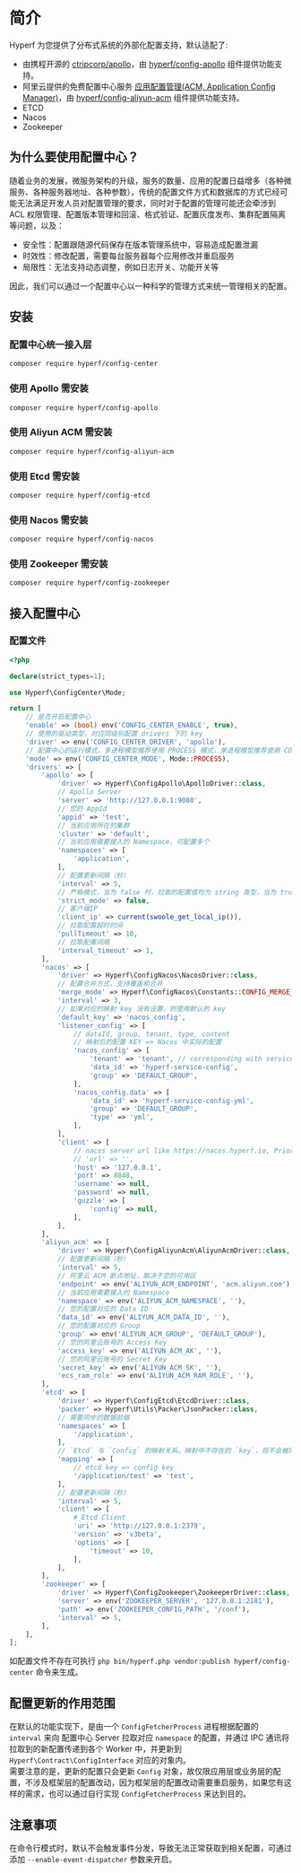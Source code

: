 # 简介

Hyperf 为您提供了分布式系统的外部化配置支持，默认适配了:

- 由携程开源的 [ctripcorp/apollo](https://github.com/ctripcorp/apollo)，由 [hyperf/config-apollo](https://github.com/hyperf/config-apollo) 组件提供功能支持。
- 阿里云提供的免费配置中心服务 [应用配置管理(ACM, Application Config Manager)](https://help.aliyun.com/product/59604.html)，由 [hyperf/config-aliyun-acm](https://github.com/hyperf/config-aliyun-acm) 组件提供功能支持。
- ETCD
- Nacos
- Zookeeper

## 为什么要使用配置中心？

随着业务的发展，微服务架构的升级，服务的数量、应用的配置日益增多（各种微服务、各种服务器地址、各种参数），传统的配置文件方式和数据库的方式已经可能无法满足开发人员对配置管理的要求，同时对于配置的管理可能还会牵涉到 ACL 权限管理、配置版本管理和回滚、格式验证、配置灰度发布、集群配置隔离等问题，以及：

- 安全性：配置跟随源代码保存在版本管理系统中，容易造成配置泄漏
- 时效性：修改配置，需要每台服务器每个应用修改并重启服务
- 局限性：无法支持动态调整，例如日志开关、功能开关等   

因此，我们可以通过一个配置中心以一种科学的管理方式来统一管理相关的配置。

## 安装

### 配置中心统一接入层

```bash
composer require hyperf/config-center
```

### 使用 Apollo 需安装

```bash
composer require hyperf/config-apollo
```

### 使用 Aliyun ACM 需安装

```bash
composer require hyperf/config-aliyun-acm
```

### 使用 Etcd 需安装

```bash
composer require hyperf/config-etcd
```

### 使用 Nacos 需安装

```bash
composer require hyperf/config-nacos
```

### 使用 Zookeeper 需安装

```bash
composer require hyperf/config-zookeeper
```

## 接入配置中心

### 配置文件

```php
<?php

declare(strict_types=1);

use Hyperf\ConfigCenter\Mode;

return [
    // 是否开启配置中心
    'enable' => (bool) env('CONFIG_CENTER_ENABLE', true),
    // 使用的驱动类型，对应同级别配置 drivers 下的 key
    'driver' => env('CONFIG_CENTER_DRIVER', 'apollo'),
    // 配置中心的运行模式，多进程模型推荐使用 PROCESS 模式，单进程模型推荐使用 COROUTINE 模式
    'mode' => env('CONFIG_CENTER_MODE', Mode::PROCESS),
    'drivers' => [
        'apollo' => [
            'driver' => Hyperf\ConfigApollo\ApolloDriver::class,
            // Apollo Server
            'server' => 'http://127.0.0.1:9080',
            // 您的 AppId
            'appid' => 'test',
            // 当前应用所在的集群
            'cluster' => 'default',
            // 当前应用需要接入的 Namespace，可配置多个
            'namespaces' => [
                'application',
            ],
            // 配置更新间隔（秒）
            'interval' => 5,
            // 严格模式，当为 false 时，拉取的配置值均为 string 类型，当为 true 时，拉取的配置值会转化为原配置值的数据类型
            'strict_mode' => false,
            // 客户端IP
            'client_ip' => current(swoole_get_local_ip()),
            // 拉取配置超时时间
            'pullTimeout' => 10,
            // 拉取配置间隔
            'interval_timeout' => 1,
        ],
        'nacos' => [
            'driver' => Hyperf\ConfigNacos\NacosDriver::class,
            // 配置合并方式，支持覆盖和合并
            'merge_mode' => Hyperf\ConfigNacos\Constants::CONFIG_MERGE_OVERWRITE,
            'interval' => 3,
            // 如果对应的映射 key 没有设置，则使用默认的 key
            'default_key' => 'nacos_config',
            'listener_config' => [
                // dataId, group, tenant, type, content
                // 映射后的配置 KEY => Nacos 中实际的配置
                'nacos_config' => [
                    'tenant' => 'tenant', // corresponding with service.namespaceId
                    'data_id' => 'hyperf-service-config',
                    'group' => 'DEFAULT_GROUP',
                ],
                'nacos_config.data' => [
                    'data_id' => 'hyperf-service-config-yml',
                    'group' => 'DEFAULT_GROUP',
                    'type' => 'yml',
                ],
            ],
            'client' => [
                // nacos server url like https://nacos.hyperf.io, Priority is higher than host:port
                // 'url' => '',
                'host' => '127.0.0.1',
                'port' => 8848,
                'username' => null,
                'password' => null,
                'guzzle' => [
                    'config' => null,
                ],
            ],
        ],
        'aliyun_acm' => [
            'driver' => Hyperf\ConfigAliyunAcm\AliyunAcmDriver::class,
            // 配置更新间隔（秒）
            'interval' => 5,
            // 阿里云 ACM 断点地址，取决于您的可用区
            'endpoint' => env('ALIYUN_ACM_ENDPOINT', 'acm.aliyun.com'),
            // 当前应用需要接入的 Namespace
            'namespace' => env('ALIYUN_ACM_NAMESPACE', ''),
            // 您的配置对应的 Data ID
            'data_id' => env('ALIYUN_ACM_DATA_ID', ''),
            // 您的配置对应的 Group
            'group' => env('ALIYUN_ACM_GROUP', 'DEFAULT_GROUP'),
            // 您的阿里云账号的 Access Key
            'access_key' => env('ALIYUN_ACM_AK', ''),
            // 您的阿里云账号的 Secret Key
            'secret_key' => env('ALIYUN_ACM_SK', ''),
            'ecs_ram_role' => env('ALIYUN_ACM_RAM_ROLE', ''),
        ],
        'etcd' => [
            'driver' => Hyperf\ConfigEtcd\EtcdDriver::class,
            'packer' => Hyperf\Utils\Packer\JsonPacker::class,
            // 需要同步的数据前缀
            'namespaces' => [
                '/application',
            ],
            // `Etcd` 与 `Config` 的映射关系。映射中不存在的 `key`，则不会被同步到 `Config` 中
            'mapping' => [
                // etcd key => config key
                '/application/test' => 'test',
            ],
            // 配置更新间隔（秒）
            'interval' => 5,
            'client' => [
                # Etcd Client
                'uri' => 'http://127.0.0.1:2379',
                'version' => 'v3beta',
                'options' => [
                    'timeout' => 10,
                ],
            ],
        ],
        'zookeeper' => [
            'driver' => Hyperf\ConfigZookeeper\ZookeeperDriver::class,
            'server' => env('ZOOKEEPER_SERVER', '127.0.0.1:2181'),
            'path' => env('ZOOKEEPER_CONFIG_PATH', '/conf'),
            'interval' => 5,
        ],
    ],
];
```

如配置文件不存在可执行 `php bin/hyperf.php vendor:publish hyperf/config-center` 命令来生成。


## 配置更新的作用范围

在默认的功能实现下，是由一个 `ConfigFetcherProcess` 进程根据配置的 `interval` 来向 配置中心 Server 拉取对应 `namespace` 的配置，并通过 IPC 通讯将拉取到的新配置传递到各个 Worker 中，并更新到 `Hyperf\Contract\ConfigInterface` 对应的对象内。   
需要注意的是，更新的配置只会更新 `Config` 对象，故仅限应用层或业务层的配置，不涉及框架层的配置改动，因为框架层的配置改动需要重启服务，如果您有这样的需求，也可以通过自行实现 `ConfigFetcherProcess` 来达到目的。

## 注意事项

在命令行模式时，默认不会触发事件分发，导致无法正常获取到相关配置，可通过添加 `--enable-event-dispatcher` 参数来开启。
